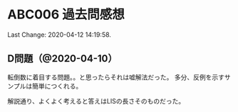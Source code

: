 # ABC006 過去問感想

Last Change: 2020-04-12 14:19:58.

## D問題（@2020-04-10）

転倒数に着目する問題。。と思ったらそれは嘘解法だった。
多分、反例を示すサンプルは簡単につくれる。

解説通り、よくよく考えると答えはLISの長さそのものだった。

